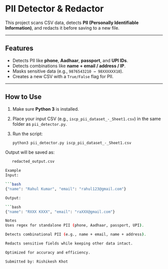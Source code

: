 # PII Detector & Redactor

This project scans CSV data, detects **PII (Personally Identifiable Information)**, and redacts it before saving to a new file.

---

## Features
- Detects PII like **phone**, **Aadhaar**, **passport**, and **UPI IDs**.  
- Detects combinations like **name + email / address / IP**.  
- Masks sensitive data (e.g., `9876543210 → 98XXXXXX10`).  
- Creates a new CSV with a `True/False` flag for PII.  

---

## How to Use
1. Make sure **Python 3** is installed.  
2. Place your input CSV (e.g., `iscp_pii_dataset_-_Sheet1.csv`) in the same folder as `pii_detector.py`.  
3. Run the script:  

   ```bash
   python3 pii_detector.py iscp_pii_dataset_-_Sheet1.csv
Output will be saved as:
  ```bash
     redacted_output.csv

Example
Input:

```bash
{"name": "Rahul Kumar", "email": "rahul123@gmail.com"}

Output:

```bash
{"name": "RXXX KXXX", "email": "raXXX@gmail.com"}

Notes
Uses regex for standalone PII (phone, Aadhaar, passport, UPI).

Detects combinational PII (e.g., name + email, name + address).

Redacts sensitive fields while keeping other data intact.

Optimized for accuracy and efficiency.

Submitted by: Rishikesh Khot
